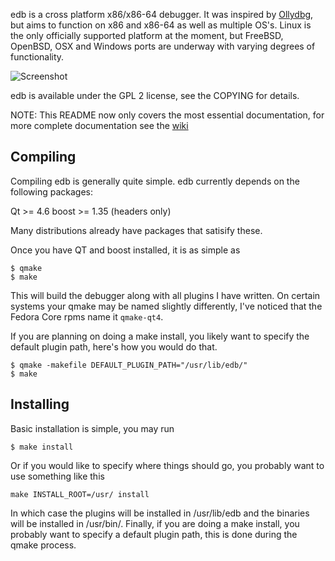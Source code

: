 edb is a cross platform x86/x86-64 debugger. It was inspired by [Ollydbg](http://www.ollydbg.de/ "Ollydbg"), but aims to function on x86 and x86-64 as well as multiple OS's. Linux is the only officially supported platform at the moment, but FreeBSD, OpenBSD, OSX and Windows ports are underway with varying degrees of functionality.

![Screenshot](http://codef00.com/img/debugger.png)

edb is available under the GPL 2 license, see the COPYING for details.

NOTE: This README now only covers the most essential documentation, for more
complete documentation see the [wiki](https://github.com/eteran/edb-debugger/wiki)

Compiling
---------

Compiling edb is generally quite simple. edb currently depends on the 
following packages:

Qt >= 4.6
boost >= 1.35 (headers only)

Many distributions already have packages that satisify these.

Once you have QT and boost installed, it is as simple as

	$ qmake
	$ make

This will build the debugger along with all plugins I have written. On certain 
systems your qmake may be named slightly differently, I've noticed that the 
Fedora Core rpms name it `qmake-qt4`.

If you are planning on doing a make install, you likely want to specify the 
default plugin path, here's how you would do that.

	$ qmake -makefile DEFAULT_PLUGIN_PATH="/usr/lib/edb/"
	$ make


Installing
----------

Basic installation is simple, you may run

	$ make install

Or if you would like to specify where things should go, you probably want to 
use something like this

	make INSTALL_ROOT=/usr/ install

In which case the plugins will be installed in /usr/lib/edb and the binaries 
will be installed in /usr/bin/. Finally, if you are doing a make install, you 
probably want to specify a default plugin path, this is done during the qmake 
process.

